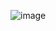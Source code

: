 ![image](https://user-images.githubusercontent.com/58219087/130204319-49d9e840-e827-4a71-a54e-e8baa4aeb54a.png)

